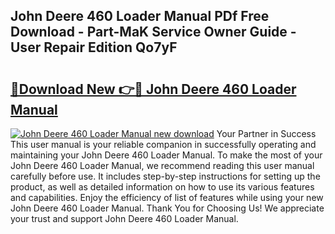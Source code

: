 ## John Deere 460 Loader Manual PDf Free Download - Part-MaK Service Owner Guide - User Repair Edition Qo7yF

# <h2><a href="http://bc91223.oget.top/?id=John+Deere+460+Loader+Manual">🔗Download New 👉🔴 John Deere 460 Loader Manual</a></h2>

[![John Deere 460 Loader Manual new download](https://i.imgur.com/5g1atiW.png)](http://bc91223.oget.top/?id=John+Deere+460+Loader+Manual)
Your Partner in Success This user manual is your reliable companion in successfully operating and maintaining your John Deere 460 Loader Manual. To make the most of your John Deere 460 Loader Manual, we recommend reading this user manual carefully before use. It includes step-by-step instructions for setting up the product, as well as detailed information on how to use its various features and capabilities. Enjoy the efficiency of list of features while using your new John Deere 460 Loader Manual. Thank You for Choosing Us! We appreciate your trust and support John Deere 460 Loader Manual.
